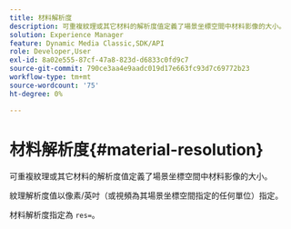 ```yaml
---
title: 材料解析度
description: 可重複紋理或其它材料的解析度值定義了場景坐標空間中材料影像的大小。
solution: Experience Manager
feature: Dynamic Media Classic,SDK/API
role: Developer,User
exl-id: 8a02e555-87cf-47a8-823d-d6833c0fd9c7
source-git-commit: 790ce3aa4e9aadc019d17e663fc93d7c69772b23
workflow-type: tm+mt
source-wordcount: '75'
ht-degree: 0%

---
```


# 材料解析度{#material-resolution}

可重複紋理或其它材料的解析度值定義了場景坐標空間中材料影像的大小。

紋理解析度值以像素/英吋（或視頻為其場景坐標空間指定的任何單位）指定。

材料解析度指定為 `res=`。
